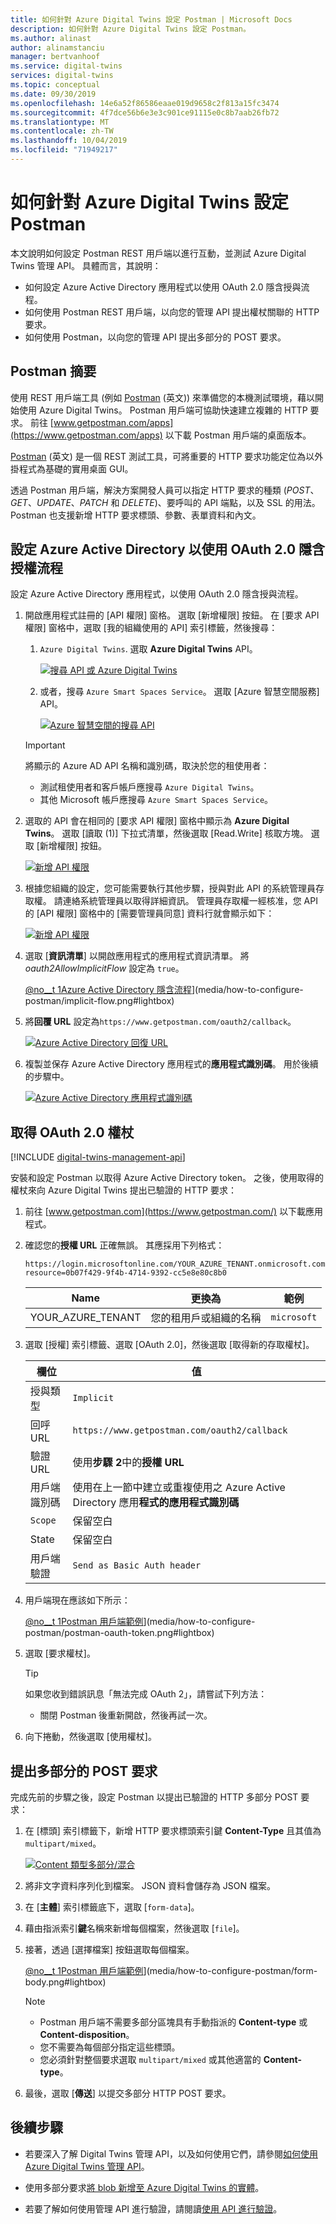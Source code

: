 ```yaml
---
title: 如何針對 Azure Digital Twins 設定 Postman | Microsoft Docs
description: 如何針對 Azure Digital Twins 設定 Postman。
ms.author: alinast
author: alinamstanciu
manager: bertvanhoof
ms.service: digital-twins
services: digital-twins
ms.topic: conceptual
ms.date: 09/30/2019
ms.openlocfilehash: 14e6a52f86586eaae019d9658c2f813a15fc3474
ms.sourcegitcommit: 4f7dce56b6e3e3c901ce91115e0c8b7aab26fb72
ms.translationtype: MT
ms.contentlocale: zh-TW
ms.lasthandoff: 10/04/2019
ms.locfileid: "71949217"
---
```

# <a name="how-to-configure-postman-for-azure-digital-twins"></a>如何針對 Azure Digital Twins 設定 Postman

本文說明如何設定 Postman REST 用戶端以進行互動，並測試 Azure Digital Twins 管理 API。 具體而言，其說明：

* 如何設定 Azure Active Directory 應用程式以使用 OAuth 2.0 隱含授與流程。
* 如何使用 Postman REST 用戶端，以向您的管理 API 提出權杖關聯的 HTTP 要求。
* 如何使用 Postman，以向您的管理 API 提出多部分的 POST 要求。

## <a name="postman-summary"></a>Postman 摘要

使用 REST 用戶端工具 (例如 [Postman](https://www.getpostman.com/) \(英文\)) 來準備您的本機測試環境，藉以開始使用 Azure Digital Twins。 Postman 用戶端可協助快速建立複雜的 HTTP 要求。 前往 [www.getpostman.com/apps](https://www.getpostman.com/apps) 以下載 Postman 用戶端的桌面版本。

[Postman](https://www.getpostman.com/) \(英文\) 是一個 REST 測試工具，可將重要的 HTTP 要求功能定位為以外掛程式為基礎的實用桌面 GUI。

透過 Postman 用戶端，解決方案開發人員可以指定 HTTP 要求的種類 (*POST*、*GET*、*UPDATE*、*PATCH* 和 *DELETE*)、要呼叫的 API 端點，以及 SSL 的用法。 Postman 也支援新增 HTTP 要求標頭、參數、表單資料和內文。

## <a name="configure-azure-active-directory-to-use-the-oauth-20-implicit-grant-flow"></a>設定 Azure Active Directory 以使用 OAuth 2.0 隱含授權流程

設定 Azure Active Directory 應用程式，以使用 OAuth 2.0 隱含授與流程。

1. 開啟應用程式註冊的 [API 權限] 窗格。 選取 [新增權限] 按鈕。 在 [要求 API 權限] 窗格中，選取 [我的組織使用的 API] 索引標籤，然後搜尋：
    
    1. `Azure Digital Twins`. 選取 **Azure Digital Twins** API。

        [![搜尋 API 或 Azure Digital Twins](../../includes/media/digital-twins-permissions/aad-aap-search-api-dt.png)](../../includes/media/digital-twins-permissions/aad-aap-search-api-dt.png#lightbox)

    1. 或者，搜尋 `Azure Smart Spaces Service`。 選取 [Azure 智慧空間服務] API。

        [![Azure 智慧空間的搜尋 API](../../includes/media/digital-twins-permissions/aad-app-search-api.png)](../../includes/media/digital-twins-permissions/aad-app-search-api.png#lightbox)

    > [!IMPORTANT]
    > 將顯示的 Azure AD API 名稱和識別碼，取決於您的租使用者：
    > * 測試租使用者和客戶帳戶應搜尋 `Azure Digital Twins`。
    > * 其他 Microsoft 帳戶應搜尋 `Azure Smart Spaces Service`。

1. 選取的 API 會在相同的 [要求 API 權限] 窗格中顯示為 **Azure Digital Twins**。 選取 [讀取 (1)] 下拉式清單，然後選取 [Read.Write] 核取方塊。 選取 [新增權限] 按鈕。

    [![新增 API 權限](../../includes/media/digital-twins-permissions/aad-app-req-permissions.png)](../../includes/media/digital-twins-permissions/aad-app-req-permissions.png#lightbox)

1. 根據您組織的設定，您可能需要執行其他步驟，授與對此 API 的系統管理員存取權。 請連絡系統管理員以取得詳細資訊。 管理員存取權一經核准，您 API 的 [API 權限] 窗格中的 [需要管理員同意] 資料行就會顯示如下：

    [![新增 API 權限](../../includes/media/digital-twins-permissions/aad-app-admin-consent.png)](../../includes/media/digital-twins-permissions/aad-app-admin-consent.png#lightbox)


1. 選取 [**資訊清單**] 以開啟應用程式的應用程式資訊清單。 將 *oauth2AllowImplicitFlow* 設定為 `true`。

    [@no__t 1Azure Active Directory 隱含流程](media/how-to-configure-postman/implicit-flow.png)](media/how-to-configure-postman/implicit-flow.png#lightbox)

1. 將**回覆 URL** 設定為`https://www.getpostman.com/oauth2/callback`。

    [![Azure Active Directory 回復 URL](media/how-to-configure-postman/reply-url.png)](media/how-to-configure-postman/reply-url.png#lightbox)

1. 複製並保存 Azure Active Directory 應用程式的**應用程式識別碼**。 用於後續的步驟中。

   [![Azure Active Directory 應用程式識別碼](../../includes/media/digital-twins-permissions/aad-app-reg-app-id.png)](../../includes/media//digital-twins-permissions/aad-app-reg-app-id.png#lightbox)


## <a name="obtain-an-oauth-20-token"></a>取得 OAuth 2.0 權杖

[!INCLUDE [digital-twins-management-api](../../includes/digital-twins-management-api.md)]

安裝和設定 Postman 以取得 Azure Active Directory token。 之後，使用取得的權杖來向 Azure Digital Twins 提出已驗證的 HTTP 要求：

1. 前往 [www.getpostman.com](https://www.getpostman.com/) 以下載應用程式。
1. 確認您的**授權 URL** 正確無誤。 其應採用下列格式：

    ```plaintext
    https://login.microsoftonline.com/YOUR_AZURE_TENANT.onmicrosoft.com/oauth2/authorize?resource=0b07f429-9f4b-4714-9392-cc5e8e80c8b0
    ```

    | Name  | 更換為 | 範例 |
    |---------|---------|---------|
    | YOUR_AZURE_TENANT | 您的租用戶或組織的名稱 | `microsoft` |

1. 選取 [授權] 索引標籤、選取 [OAuth 2.0]，然後選取 [取得新的存取權杖]。

    | 欄位  | 值 |
    |---------|---------|
    | 授與類型 | `Implicit` |
    | 回呼 URL | `https://www.getpostman.com/oauth2/callback` |
    | 驗證 URL | 使用**步驟 2**中的**授權 URL** |
    | 用戶端識別碼 | 使用在上一節中建立或重複使用之 Azure Active Directory 應用**程式的應用程式識別碼** |
    | `Scope` | 保留空白 |
    | State | 保留空白 |
    | 用戶端驗證 | `Send as Basic Auth header` |

1. 用戶端現在應該如下所示：

    [@no__t 1Postman 用戶端範例](media/how-to-configure-postman/postman-oauth-token.png)](media/how-to-configure-postman/postman-oauth-token.png#lightbox)

1. 選取 [要求權杖]。

    >[!TIP]
    >如果您收到錯誤訊息「無法完成 OAuth 2」，請嘗試下列方法：
    > * 關閉 Postman 後重新開啟，然後再試一次。
  
1. 向下捲動，然後選取 [使用權杖]。

## <a name="make-a-multipart-post-request"></a>提出多部分的 POST 要求

完成先前的步驟之後，設定 Postman 以提出已驗證的 HTTP 多部分 POST 要求：

1. 在 [標頭] 索引標籤下，新增 HTTP 要求標頭索引鍵 **Content-Type** 且其值為 `multipart/mixed`。

   [![Content 類型多部分/混合](media/how-to-configure-postman/content-type.png)](media/how-to-configure-postman/content-type.png#lightbox)

1. 將非文字資料序列化到檔案。 JSON 資料會儲存為 JSON 檔案。
1. 在 [**主體**] 索引標籤底下，選取 [`form-data`]。 
1. 藉由指派索引**鍵**名稱來新增每個檔案，然後選取 [`file`]。
1. 接著，透過 [選擇檔案] 按鈕選取每個檔案。

   [@no__t 1Postman 用戶端範例](media/how-to-configure-postman/form-body.png)](media/how-to-configure-postman/form-body.png#lightbox)

   >[!NOTE]
   > * Postman 用戶端不需要多部分區塊具有手動指派的 **Content-type** 或 **Content-disposition**。
   > * 您不需要為每個部分指定這些標頭。
   > * 您必須針對整個要求選取 `multipart/mixed` 或其他適當的 **Content-type**。

1. 最後，選取 [**傳送**] 以提交多部分 HTTP POST 要求。

## <a name="next-steps"></a>後續步驟

- 若要深入了解 Digital Twins 管理 API，以及如何使用它們，請參閱[如何使用 Azure Digital Twins 管理 API](how-to-navigate-apis.md)。

- 使用多部分要求[將 blob 新增至 Azure Digital Twins 的實體](./how-to-add-blobs.md)。

- 若要了解如何使用管理 API 進行驗證，請閱讀[使用 API 進行驗證](./security-authenticating-apis.md)。

